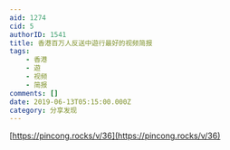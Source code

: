 ```yaml
---
aid: 1274
cid: 5
authorID: 1541
title: 香港百万人反送中遊行最好的视频简报
tags:
    - 香港
    - 遊
    - 视频
    - 简报
comments: []
date: 2019-06-13T05:15:00.000Z
category: 分享发现
---
```


[https://pincong.rocks/v/36](https://pincong.rocks/v/36)
